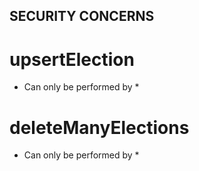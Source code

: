 ## SECURITY CONCERNS

# upsertElection

- Can only be performed by \*

# deleteManyElections

- Can only be performed by \*
